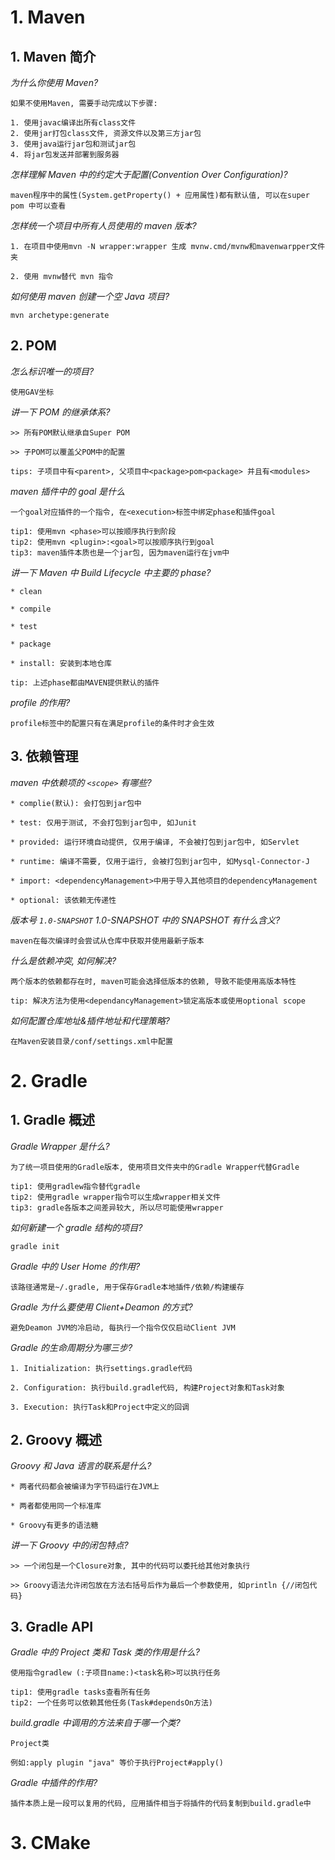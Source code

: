 # 1. Maven

## 1. Maven 简介

_为什么你使用 Maven?_

```
如果不使用Maven, 需要手动完成以下步骤:

1. 使用javac编译出所有class文件
2. 使用jar打包class文件, 资源文件以及第三方jar包
3. 使用java运行jar包和测试jar包
4. 将jar包发送并部署到服务器
```

_怎样理解 Maven 中的约定大于配置(Convention Over Configuration)?_

```
maven程序中的属性(System.getProperty() + 应用属性)都有默认值, 可以在super pom 中可以查看
```

_怎样统一个项目中所有人员使用的 maven 版本?_

```
1. 在项目中使用mvn -N wrapper:wrapper 生成 mvnw.cmd/mvnw和mavenwarpper文件夹

2. 使用 mvnw替代 mvn 指令
```

_如何使用 maven 创建一个空 Java 项目?_

```
mvn archetype:generate
```

## 2. POM

_怎么标识唯一的项目?_

```
使用GAV坐标
```

_讲一下 POM 的继承体系?_

```
>> 所有POM默认继承自Super POM

>> 子POM可以覆盖父POM中的配置

tips: 子项目中有<parent>, 父项目中<package>pom<package> 并且有<modules>
```

_maven 插件中的 goal 是什么_

```
一个goal对应插件的一个指令, 在<execution>标签中绑定phase和插件goal

tip1: 使用mvn <phase>可以按顺序执行到阶段
tip2: 使用mvn <plugin>:<goal>可以按顺序执行到goal
tip3: maven插件本质也是一个jar包, 因为maven运行在jvm中
```

_讲一下 Maven 中 Build Lifecycle 中主要的 phase?_

```
* clean

* compile

* test

* package

* install: 安装到本地仓库

tip: 上述phase都由MAVEN提供默认的插件
```

_profile 的作用?_

```
profile标签中的配置只有在满足profile的条件时才会生效
```

## 3. 依赖管理

_maven 中依赖项的_ _`<scope>`_ _<scope>_ _有哪些?_

```
* complie(默认): 会打包到jar包中

* test: 仅用于测试, 不会打包到jar包中, 如Junit

* provided: 运行环境自动提供, 仅用于编译, 不会被打包到jar包中, 如Servlet

* runtime: 编译不需要, 仅用于运行, 会被打包到jar包中, 如Mysql-Connector-J

* import: <dependencyManagement>中用于导入其他项目的dependencyManagement

* optional: 该依赖无传递性
```

_版本号_ _`1.0-SNAPSHOT`_ _1.0-SNAPSHOT_ _中的 SNAPSHOT 有什么含义?_

```
maven在每次编译时会尝试从仓库中获取并使用最新子版本
```

_什么是依赖冲突, 如何解决?_

```
两个版本的依赖都存在时, maven可能会选择低版本的依赖, 导致不能使用高版本特性

tip: 解决方法为使用<dependancyManagement>锁定高版本或使用optional scope
```

_如何配置仓库地址&插件地址和代理策略?_

```
在Maven安装目录/conf/settings.xml中配置
```

# 2. Gradle

## 1. Gradle 概述

_Gradle Wrapper 是什么?_

```
为了统一项目使用的Gradle版本, 使用项目文件夹中的Gradle Wrapper代替Gradle

tip1: 使用gradlew指令替代gradle
tip2: 使用gradle wrapper指令可以生成wrapper相关文件
tip3: gradle各版本之间差异较大, 所以尽可能使用wrapper
```

_如何新建一个 gradle 结构的项目?_

```
gradle init
```

_Gradle 中的 User Home 的作用?_

```
该路径通常是~/.gradle, 用于保存Gradle本地插件/依赖/构建缓存
```

_Gradle 为什么要使用 Client+Deamon 的方式?_

```
避免Deamon JVM的冷启动, 每执行一个指令仅仅启动Client JVM
```

_Gradle 的生命周期分为哪三步?_

```
1. Initialization: 执行settings.gradle代码

2. Configuration: 执行build.gradle代码, 构建Project对象和Task对象

3. Execution: 执行Task和Project中定义的回调
```

## 2. Groovy 概述

_Groovy 和 Java 语言的联系是什么?_

```
* 两者代码都会被编译为字节码运行在JVM上

* 两者都使用同一个标准库

* Groovy有更多的语法糖
```

_讲一下 Groovy 中的闭包特点?_

```
>> 一个闭包是一个Closure对象, 其中的代码可以委托给其他对象执行

>> Groovy语法允许闭包放在方法右括号后作为最后一个参数使用, 如println {//闭包代码}

```

## 3. Gradle API

_Gradle 中的 Project 类和 Task 类的作用是什么?_

```
使用指令gradlew (:子项目name:)<task名称>可以执行任务

tip1: 使用gradle tasks查看所有任务
tip2: 一个任务可以依赖其他任务(Task#dependsOn方法)
```

_build.gradle 中调用的方法来自于哪一个类?_

```
Project类

例如:apply plugin "java" 等价于执行Project#apply()
```

_Gradle 中插件的作用?_

```
插件本质上是一段可以复用的代码, 应用插件相当于将插件的代码复制到build.gradle中
```

# 3. CMake
